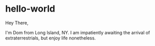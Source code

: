 # hello-world
Hey There,

I'm Dom from Long Island, NY. I am impatiently awaiting the arrival of extraterrestrials, but enjoy life nonetheless. 
